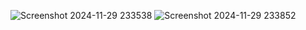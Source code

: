 ![Screenshot 2024-11-29 233538](https://github.com/user-attachments/assets/653050f4-b1fc-435c-9baf-ab56b77c846e)
![Screenshot 2024-11-29 233852](https://github.com/user-attachments/assets/4ec1f9b8-f062-45c9-b538-c6882b0ba4cc)

